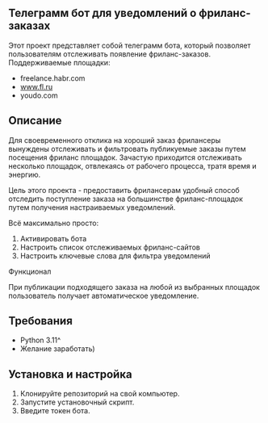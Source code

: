 ## Телеграмм бот для уведомлений о фриланс-заказах

Этот проект представляет собой телеграмм бота, который позволяет пользователям отслеживать появление фриланс-заказов.
Поддерживаемые площадки:

- freelance.habr.com
- www.fl.ru
- youdo.com

## Описание

Для своевременного отклика на хороший заказ фрилансеры вынуждены отслеживать и фильтровать публикуемые заказы путем посещения фриланс площадок.
Зачастую приходится отслеживать несколько площадок, отвлекаясь от рабочего процесса, тратя время и энергию.

Цель этого проекта - предоставить фрилансерам удобный способ отследить поступление заказа на большинстве фриланс-площадок путем получения настраиваемых уведомлений.

Всё максимально просто:

1. Активировать бота
2. Настроить список отслеживаемых фриланс-сайтов
3. Настроить ключевые слова для фильтра уведомлений

Функционал

При публикации подходящего заказа на любой из выбранных площадок пользователь получает автоматическое уведомление.

## Требования

- Python 3.11^
- Желание заработать)

## Установка и настройка

1. Клонируйте репозиторий на свой компьютер.
2. Запустите установочный скрипт.
3. Введите токен бота.
